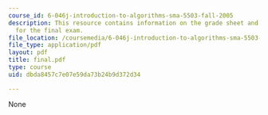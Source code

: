 ```yaml
---
course_id: 6-046j-introduction-to-algorithms-sma-5503-fall-2005
description: This resource contains information on the grade sheet and problem sets
  for the final exam.
file_location: /coursemedia/6-046j-introduction-to-algorithms-sma-5503-fall-2005/dbda8457c7e07e59da73b24b9d372d34_final.pdf
file_type: application/pdf
layout: pdf
title: final.pdf
type: course
uid: dbda8457c7e07e59da73b24b9d372d34

---
```

None